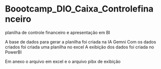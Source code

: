 # Boootcamp_DIO_Caixa_Controlefinanceiro
planilha de controle financeiro e apresentação em BI

A base de dados para gerar a planilha foi criada na IA Gemni
Com os dados criados foi criada uma planilha no excel
A exibição dos dados foi criada no PowerBI

Em anexo o arquivo em excel e o arquivo pibx de exibição
